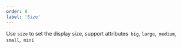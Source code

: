 ```yaml
---
order: 8
label: 'Size'
---
```


Use `size` to set the display size, support attributes` big`, `large`,` medium`, `small`,` mini`
